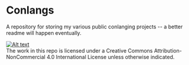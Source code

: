 # Conlangs

A repository for storing my various public conlanging projects -- a better readme will happen eventually.

 [![Alt text](https://licensebuttons.net/l/by-nc/4.0/88x31.png)](https://creativecommons.org/licenses/by-nc/4.0/)  
The work in this repo is licensed under a Creative Commons Attribution-NonCommercial 4.0 International License unless otherwise indicated.
